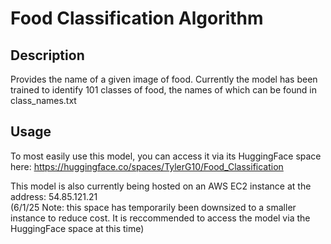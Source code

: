 # Food Classification Algorithm

## Description
Provides the name of a given image of food. Currently the model has been trained to identify 101 classes of food, the names of which can be found in class_names.txt

## Usage 

To most easily use this model, you can access it via its HuggingFace space here: https://huggingface.co/spaces/TylerG10/Food_Classification

This model is also currently being hosted on an AWS EC2 instance at the address: 54.85.121.21  
(6/1/25 Note: this space has temporarily been downsized to a smaller instance to reduce cost. It is reccommended to access the model via the HuggingFace space at this time)
